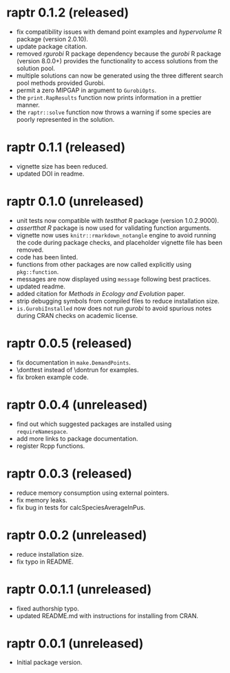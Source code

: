 # raptr 0.1.2 (released)

- fix compatibility issues with demand point examples and _hypervolume_ R 
  package (version 2.0.10).
- update package citation.
- removed _rgurobi_ R package dependency because the _gurobi_ R package
  (version 8.0.0+) provides the functionality to access solutions from the
  solution pool.
- multiple solutions can now be generated using the three different search pool
  methods provided Gurobi.
- permit a zero MIPGAP in argument to `GurobiOpts`.
- the `print.RapResults` function now prints information in a prettier manner.
- the `raptr::solve` function now throws a warning if some species are poorly
  represented in the solution.

# raptr 0.1.1 (released)

- vignette size has been reduced.
- updated DOI in readme.

# raptr 0.1.0 (unreleased)

- unit tests now compatible with _testthat R_ package (version 1.0.2.9000).
- _assertthat R_ package is now used for validating function arguments.
- vignette now uses `knitr::rmarkdown_notangle` engine to avoid running the
  code during package checks, and placeholder vignette file has been removed.
- code has been linted.
- functions from other packages are now called explicitly using `pkg::function`.
- messages are now displayed using `message` following best practices.
- updated readme.
- added citation for _Methods in Ecology and Evolution_ paper.
- strip debugging symbols from compiled files to reduce installation size.
- `is.GurobiInstalled` now does not run _gurobi_ to avoid spurious notes during
  CRAN checks on academic license.

# raptr 0.0.5 (released)

- fix documentation in `make.DemandPoints`.
- \donttest instead of \dontrun for examples.
- fix broken example code.

# raptr 0.0.4 (unreleased)

- find out which suggested packages are installed using `requireNamespace`.
- add more links to package documentation.
- register Rcpp functions.

# raptr 0.0.3 (released)

- reduce memory consumption using external pointers.
- fix memory leaks.
- fix bug in tests for calcSpeciesAverageInPus.

# raptr 0.0.2 (unreleased)

- reduce installation size.
- fix typo in README.

# raptr 0.0.1.1 (unreleased)

- fixed authorship typo.
- updated README.md with instructions for installing from CRAN.

# raptr 0.0.1 (unreleased)

- Initial package version.
